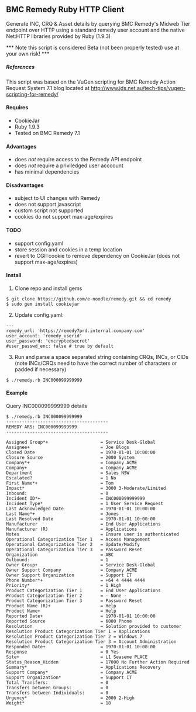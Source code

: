 ## BMC Remedy Ruby HTTP Client

Generate INC, CRQ & Asset details by querying BMC Remedy's Midweb Tier endpoint over HTTP using a standard remedy user account and the native Net:HTTP libraries provided by Ruby (1.9.3)

*** Note this script is considered Beta (not been properly tested) use at your own risk! ***

##### References
This script was based on the VuGen scripting for BMC Remedy Action Request System 7.1 blog located at  http://www.jds.net.au/tech-tips/vugen-scripting-for-remedy/ 

#### Requires

* CookieJar
* Ruby 1.9.3
* Tested on BMC Remedy 7.1 

#### Advantages 

* does *not* require access to the Remedy API endpoint 
* does *not* require a priviledged user acccount
* has minimal dependencies


#### Disadvantages 

* subject to UI changes with Remedy
* does not support javascript 
* custom script not supported
* cookies do not support max-age/expires

#### TODO

* support config.yaml
* store session and cookies in a temp location
* revert to CGI::cookie to remove dependency on CookieJar (does not support max-age/expires)

#### Install

1. Clone repo and install gems
```
$ git clone https://github.com/e-noodle/remedy.git && cd remedy
$ sudo gem install cookiejar
```
2. Update config.yaml:
```
---
remedy_url: 'https://remedy7prd.internal.company.com'
user_account: 'remedy_userid'
user_password: 'encryptedsecret'
#user_passwd_enc: false # true by default
```
3. Run and parse a space separated string containing CRQs, INCs, or CIDs (note INCs/CRQs need to have the correct number of characters or padded if necessary)
```
$ ./remedy.rb INC000099999999
```

#### Example

Query INC000099999999 details

```
$ ./remedy.rb INC000099999999
---------------------------------------
REMEDY ARS: INC000099999999
---------------------------------------

Assigned Group*+                    = Service Desk-Global
Assignee+                           = Joe Blogs
Closed Date                         = 1970-01-01 10:00:00
Closure Source                      = 2000 System
Company*+                           = Company ACME
Company+                            = Company ACME
Department                          = Sales NSW
Escalated?                          = 1 No
First Name*+                        = Tom
Impact*                             = 3000 3-Moderate/Limited
Inbound:                            = 0
Incident ID*+                       = INC000099999999
Incident Type*                      = 1 User Service Request
Last Acknowledged Date              = 1970-01-01 10:00:00
Last Name*+                         = Jones
Last Resolved Date                  = 1970-01-01 10:00:00
Manufacturer                        = End User Applications
Manufacturer (R)                    = Applications
Notes                               = Ensure user is authenticated
Operational Categorization Tier 1   = Access Management
Operational Categorization Tier 2   = Update/Modify
Operational Categorization Tier 3   = Password Reset
Organization                        = ABC
Outbound:                           = 1
Owner Group+                        = Service Desk-Global
Owner Support Company               = Company ACME
Owner Support Organization          = Support IT
Phone Number*+                      = +64 4 4444 4444
Priority*                           = 1 High
Product Categorization Tier 1       = End User Applications
Product Categorization Tier 2       = - None -
Product Categorization Tier 3       = Password Reset
Product Name (R)+                   = Help
Product Name+                       = Help
Reported Date+                      = 1970-01-01 10:00:00
Reported Source                     = 6000 Phone
Resolution                          = Solution provided to customer
Resolution Product Categorization Tier 1 = Applications
Resolution Product Categorization Tier 2 = Windows 7
Resolution Product Categorization Tier 3 = Account Administration
Responded Date+                     = 1970-01-01 10:00:00
Response                            = 0 Yes
Site+                               = L1 Seaseme PLACE
Status_Reason_Hidden                = 17000 No Further Action Required
Summary*                            = Applications Recovery
Support Company*                    = Company ACME
Support Organization*               = Support IT
Total Transfers:                    = 0
Transfers between Groups:           = 0
Transfers between Individuals:      = 0
Urgency*                            = 2000 2-High
Weight*                             = 18

```